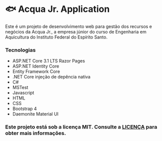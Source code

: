 # 🐟 Acqua Jr. Application
Este é um projeto de desenvolvimento web para gestão dos recursos e negócios da Acqua Jr., a empresa júnior do curso de Engenharia em Aquicultura do Instituto Federal do Espírito Santo.

### Tecnologias
* ASP.NET Core 3.1 LTS Razor Pages
* ASP.NET Identity Core
* Entity Framework Core
* .NET Core injeção de depência nativa
* C#
* MSTest
* Javascript
* HTML
* CSS
* Bootstrap 4
* Daemonite Material UI

### Este projeto está sob a licença MIT. Consulte a <a href="https://github.com/vctr-moraes/AcquaJrApplication/blob/master/LICENSE">LICENÇA</a> para obter mais informações.
